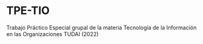 # TPE-TIO
Trabajo Práctico Especial grupal de la materia Tecnología de la Información en las Organizaciones TUDAI (2022)
